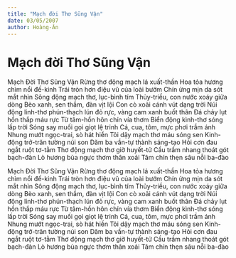 ```yaml
---
title: "Mạch đời Thơ Sũng Vận"
date: 03/05/2007
author: Hoàng-Ân
---
```


# Mạch đời Thơ Sũng Vận

Mạch Đời Thơ Sũng Vận
Rừng thơ động mạch lá xuất-thần
Hoa tỏa hương chìm nổi đế-kinh
Trái tròn hơn điệu vũ của loài bướm
Chín ửng mịn da sót mắt nhìn
Sông động mạch thơ, lục-bình tím
Thủy-triều, con nước xoáy giữa dòng
Bèo xanh, sen thắm, đàn vịt lội
Con cò xoãi cánh vút dạng trời
Núi động linh-thơ phún-thạch lún
đỏ rực, vàng cam
xanh buốt thân
Đá chảy lụt hồn thắp máu rực
Từ tâm-hồn hôn chín vía thơm
Biển động kình-thơ sóng lấp trời
Sóng say muối gọi giọt lệ trinh
Cá, cua, tôm, mực phơi trầm ánh
Nhung mướt ngọc-trai, sò hát hiền
Tôi dậy mạch thơ máu sóng sen
Kinh-động trở-trăn tường núi son
Dăm ba vần-tự thành sáng-tạo
Hỏi cơn đau ngắt ruột tơ-tằm
Thơ động mạch thơ giờ huyết-tử
Cầu trầm nhang thoát gót bạch-đàn
Lò hương bùa ngực thơm thân xoải
Tâm chín thẹn sâu nỗi ba-đào

Mạch Đời Thơ Sũng Vận
Rừng thơ động mạch lá xuất-thần
Hoa tỏa hương chìm nổi đế-kinh
Trái tròn hơn điệu vũ của loài bướm
Chín ửng mịn da sót mắt nhìn
Sông động mạch thơ, lục-bình tím
Thủy-triều, con nước xoáy giữa dòng
Bèo xanh, sen thắm, đàn vịt lội
Con cò xoãi cánh vút dạng trời
Núi động linh-thơ phún-thạch lún
đỏ rực, vàng cam
xanh buốt thân
Đá chảy lụt hồn thắp máu rực
Từ tâm-hồn hôn chín vía thơm
Biển động kình-thơ sóng lấp trời
Sóng say muối gọi giọt lệ trinh
Cá, cua, tôm, mực phơi trầm ánh
Nhung mướt ngọc-trai, sò hát hiền
Tôi dậy mạch thơ máu sóng sen
Kinh-động trở-trăn tường núi son
Dăm ba vần-tự thành sáng-tạo
Hỏi cơn đau ngắt ruột tơ-tằm
Thơ động mạch thơ giờ huyết-tử
Cầu trầm nhang thoát gót bạch-đàn
Lò hương bùa ngực thơm thân xoải
Tâm chín thẹn sâu nỗi ba-đào
